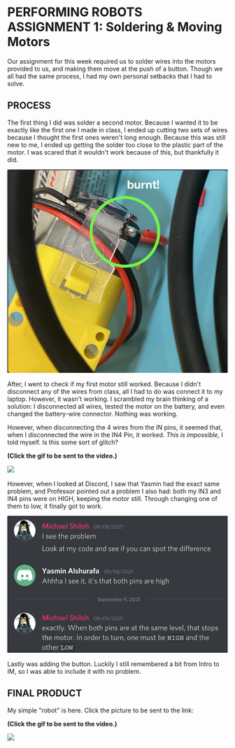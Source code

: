 # PERFORMING ROBOTS ASSIGNMENT 1: Soldering & Moving Motors

Our assignment for this week required us to solder wires into the motors provided to us, and making them move at the push of a button. Though we all had the same process, I had my own personal setbacks that I had to solve.

## PROCESS

The first thing I did was solder a second motor. Because I wanted it to be exactly like the first one I made in class, I ended up cutting two sets of wires because I thought the first ones weren't long enough. Because this was still new to me, I ended up getting the solder too close to the plastic part of the motor. I was scared that it wouldn't work because of this, but thankfully it did.

![](images/burnt.png)

After, I went to check if my first motor still worked. Because I didn't disconnect any of the wires from class, all I had to do was connect it to my laptop. However, it wasn't working. I scrambled my brain thinking of a solution: I disconnected all wires, tested the motor on the battery, and even changed the battery-wire connector. Nothing was working.

However, when disconnecting the 4 wires from the IN pins, it seemed that, when I disconnected the wire in the IN4 Pin, it worked. *This is impossible,* I told myself. Is this some sort of glitch?

**(Click the gif to be sent to the video.)**

[![](images/disconnectedWires.gif)](http://youtube.com)

However, when I looked at Discord, I saw that Yasmin had the exact same problem, and Professor pointed out a problem I also had: both my IN3 and IN4 pins were on HIGH, keeping the motor still. Through changing one of them to low, it finally got to work.

![](images/advice.png)

Lastly was adding the button. Luckily I still remembered a bit from Intro to IM, so I was able to include it with no problem.

## FINAL PRODUCT

My simple "robot" is here. Click the picture to be sent to the link:

**(Click the gif to be sent to the video.)**

[![](images/disconnectedWires.gif)](http://youtube.com)
